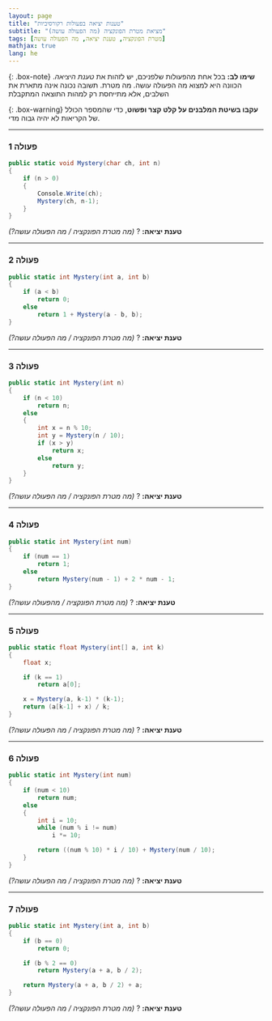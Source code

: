 ```yaml
---
layout: page
title: "טענות יציאה בפעולות רקורסיביות"
subtitle: "מציאת מטרת הפונקציה (מה הפעולה עושה)"
tags: [מטרת הפונקציה, טענת יציאה, מה הפעולה עושה]
mathjax: true
lang: he
---
```



{: .box-note}
**שימו לב:** בכל אחת מהפעולות שלפניכם, יש לזהות את *טענת היציאה*. הכוונה היא למצוא מה הפעולה עושה. מה מטרת. תשובה נכונה אינה מתארת את השלבים, אלא מתייחסת רק למהות התוצאה המתקבלת

{: .box-warning}
**עקבו בשיטת המלבנים על קלט קצר ופשוט**, כדי שהמספר הכולל של הקריאות לא יהיה גבוה מדי.

---

### פעולה 1
```csharp
public static void Mystery(char ch, int n) 
{ 
    if (n > 0) 
    { 
        Console.Write(ch); 
        Mystery(ch, n-1); 
    } 
}
```
**טענת יציאה:** ? *(מה מטרת הפונקציה / מה הפעולה עושה?)*

---

### פעולה 2
```csharp
public static int Mystery(int a, int b) 
{ 
    if (a < b) 
        return 0;
    else 
        return 1 + Mystery(a - b, b); 
}
```
**טענת יציאה:** ? *(מה מטרת הפונקציה / מה הפעולה עושה?)*

---

### פעולה 3
```csharp
public static int Mystery(int n) 
{ 
    if (n < 10) 
        return n;
    else 
    { 
        int x = n % 10; 
        int y = Mystery(n / 10);  
        if (x > y) 
            return x; 
        else 
            return y; 
    } 
}
```
**טענת יציאה:** ? *(מה מטרת הפונקציה / מה הפעולה עושה?)*

---

### פעולה 4
```csharp
public static int Mystery(int num) 
{ 
    if (num == 1) 
        return 1;
    else 
        return Mystery(num - 1) + 2 * num - 1;   
}
```
**טענת יציאה:** ? *(מה מטרת הפונקציה / מהפעולה עושה?)*

---

### פעולה 5
```csharp
public static float Mystery(int[] a, int k) 
{  
    float x; 

    if (k == 1) 
        return a[0]; 

    x = Mystery(a, k-1) * (k-1); 
    return (a[k-1] + x) / k; 
}
```
**טענת יציאה:** ? *(מה מטרת הפונקציה / מה הפעולה עושה?)*

---

### פעולה 6
```csharp
public static int Mystery(int num) 
{  
    if (num < 10) 
        return num;
    else 
    { 
        int i = 10; 
        while (num % i != num) 
            i *= 10; 

        return ((num % 10) * i / 10) + Mystery(num / 10); 
    }    
}
```
**טענת יציאה:** ? *(מה מטרת הפונקציה / מה הפעולה עושה?)*

---

### פעולה 7
```csharp
public static int Mystery(int a, int b)  
{ 
    if (b == 0)           
        return 0; 

    if (b % 2 == 0)  
        return Mystery(a + a, b / 2);                

    return Mystery(a + a, b / 2) + a; 
}
```
**טענת יציאה:** ? *(מה מטרת הפונקציה / מה הפעולה עושה?)*

